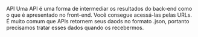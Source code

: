 API
Uma API é uma forma de intermediar os resultados do back-end como o que é apresentado no front-end. Você consegue acessá-las pelas URLs.
É muito comum que APIs retornem seus daods no formato .json, portanto precisamos tratar esses dados quando os recebermos.

